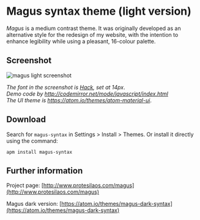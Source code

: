 # Magus syntax theme (light version)

*Magus* is a medium contrast theme. It was originally developed as an alternative style for the redesign of my website, with the intention to enhance legibility while using a pleasant, 16-colour palette.

## Screenshot

![magus light screenshot](https://raw.githubusercontent.com/protesilaos/prot16/master/magus/img/magus_light_sample.png)

*The font in the screenshot is [Hack](https://github.com/chrissimpkins/Hack), set at 14px*.  
*Demo code by http://codemirror.net/mode/javascript/index.html*  
*The UI theme is https://atom.io/themes/atom-material-ui*.

## Download

Search for `magus-syntax` in Settings > Install > Themes. Or install it directly using the command:

```shell
apm install magus-syntax
```

## Further information

Project page: [http://www.protesilaos.com/magus](http://www.protesilaos.com/magus)

Magus dark version: [https://atom.io/themes/magus-dark-syntax](https://atom.io/themes/magus-dark-syntax)
